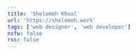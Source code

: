 ```yaml
---
title: 'Shelomoh Khual'
url: 'https://shelomoh.work'
tags: ['web designer', 'web developer']
nsfw: false
rss: false
---
```

